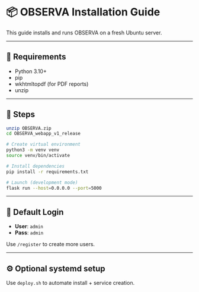 # 📦 OBSERVA Installation Guide

This guide installs and runs OBSERVA on a fresh Ubuntu server.

---

## 🔧 Requirements

- Python 3.10+
- pip
- wkhtmltopdf (for PDF reports)
- unzip

---

## 🚀 Steps

```bash
unzip OBSERVA.zip
cd OBSERVA_webapp_v1_release

# Create virtual environment
python3 -m venv venv
source venv/bin/activate

# Install dependencies
pip install -r requirements.txt

# Launch (development mode)
flask run --host=0.0.0.0 --port=5000
```

---

## 🔐 Default Login

- **User**: `admin`
- **Pass**: `admin`

Use `/register` to create more users.

---

## ⚙ Optional systemd setup

Use `deploy.sh` to automate install + service creation.
